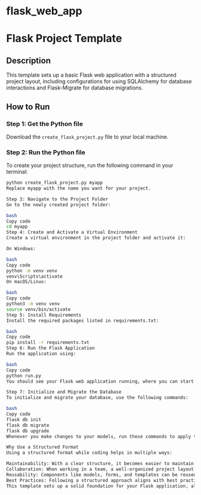 # flask_web_app

# Flask Project Template

## Description

This template sets up a basic Flask web application with a structured project layout, including configurations for using SQLAlchemy for database interactions and Flask-Migrate for database migrations.

## How to Run

### Step 1: Get the Python file

Download the `create_flask_project.py` file to your local machine.

### Step 2: Run the Python file

To create your project structure, run the following command in your terminal:

```bash
python create_flask_project.py myapp
Replace myapp with the name you want for your project.

Step 3: Navigate to the Project Folder
Go to the newly created project folder:

bash
Copy code
cd myapp
Step 4: Create and Activate a Virtual Environment
Create a virtual environment in the project folder and activate it:

On Windows:

bash
Copy code
python -m venv venv
venv\Scripts\activate
On macOS/Linux:

bash
Copy code
python3 -m venv venv
source venv/bin/activate
Step 5: Install Requirements
Install the required packages listed in requirements.txt:

bash
Copy code
pip install -r requirements.txt
Step 6: Run the Flask Application
Run the application using:

bash
Copy code
python run.py
You should see your Flask web application running, where you can start building and expanding your structured Flask app.

Step 7: Initialize and Migrate the Database
To initialize and migrate your database, use the following commands:

bash
Copy code
flask db init
flask db migrate
flask db upgrade
Whenever you make changes to your models, run these commands to apply the changes to your database smoothly.

Why Use a Structured Format
Using a structured format while coding helps in multiple ways:

Maintainability: With a clear structure, it becomes easier to maintain and scale your application. Each component has its place, making the codebase easier to understand and modify.
Collaboration: When working in a team, a well-organized project layout ensures that everyone follows the same conventions, reducing confusion and merge conflicts.
Reusability: Components like models, forms, and templates can be reused across different parts of the application or even in other projects.
Best Practices: Following a structured approach aligns with best practices in software development, leading to better performance, security, and reliability of your application.
This template sets up a solid foundation for your Flask application, allowing you to focus on building features and functionality rather than worrying about the project structure.

